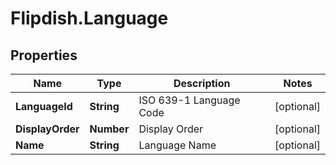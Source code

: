 # Flipdish.Language

## Properties

Name | Type | Description | Notes
------------ | ------------- | ------------- | -------------
**LanguageId** | **String** | ISO 639-1 Language Code | [optional] 
**DisplayOrder** | **Number** | Display Order | [optional] 
**Name** | **String** | Language Name | [optional] 


